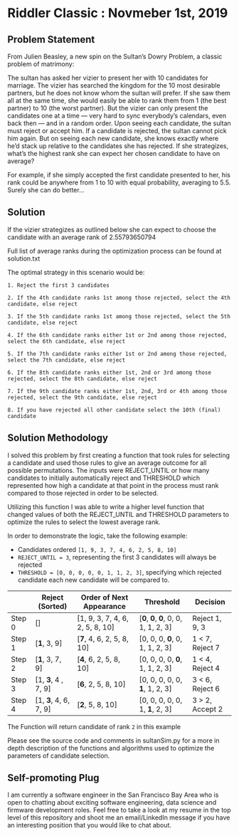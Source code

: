 # Riddler Classic : Novmeber 1st, 2019




## Problem Statement

From Julien Beasley, a new spin on the Sultan’s Dowry Problem, a classic problem of matrimony:

The sultan has asked her vizier to present her with 10 candidates for marriage. The vizier has searched the kingdom for the 10 most desirable partners, but he does not know whom the sultan will prefer. If she saw them all at the same time, she would easily be able to rank them from 1 (the best partner) to 10 (the worst partner). But the vizier can only present the candidates one at a time — very hard to sync everybody’s calendars, even back then — and in a random order. Upon seeing each candidate, the sultan must reject or accept him. If a candidate is rejected, the sultan cannot pick him again. But on seeing each new candidate, she knows exactly where he’d stack up relative to the candidates she has rejected. If she strategizes, what’s the highest rank she can expect her chosen candidate to have on average?

For example, if she simply accepted the first candidate presented to her, his rank could be anywhere from 1 to 10 with equal probability, averaging to 5.5. Surely she can do better…

## Solution

If the vizier strategizes as outlined below she can expect to choose the candidate with an average rank of 2.55793650794

Full list of average ranks during the optimization process can be found at solution.txt

The optimal strategy in this scenario would be:

    1. Reject the first 3 candidates

    2. If the 4th candidate ranks 1st among those rejected, select the 4th candidate, else reject

    3. If the 5th candidate ranks 1st among those rejected, select the 5th candidate, else reject

    4. If the 6th candidate ranks either 1st or 2nd among those rejected, select the 6th candidate, else reject

    5. If the 7th candidate ranks either 1st or 2nd among those rejected, select the 7th candidate, else reject

    6. If the 8th candidate ranks either 1st, 2nd or 3rd among those rejected, select the 8th candidate, else reject

    7. If the 9th candidate ranks either 1st, 2nd, 3rd or 4th among those rejected, select the 9th candidate, else reject

    8. If you have rejected all other candidate select the 10th (final) candidate

## Solution Methodology

I solved this problem by first creating a function that took rules for selecting a candidate and used those rules to give an average outcome for all possible permutations.  The inputs were REJECT_UNTIL or how many candidates to initially automatically reject and THRESHOLD which represented how high a candidate at that point in the process must rank compared to those rejected in order to be selected.

Utilizing this function I was able to write a higher level function that changed values of both the REJECT_UNTIL and THRESHOLD parameters to optimize the rules to select the lowest average rank.

In order to demonstrate the logic, take the following example:
- Candidates ordered `[1, 9, 3, 7, 4, 6, 2, 5, 8, 10]`
- `REJECT_UNTIL = 3`, representing the first 3 candidates will always be rejected
- `THRESHOLD = [0, 0, 0, 0, 0, 1, 1, 2, 3]`, specifying which rejected candidate each new candidate will be compared to.

|  |Reject (Sorted) |Order of Next Appearance |Threshold  |Decision|
|--|--|--|--|--|
|Step 0  |[]  |[1, 9, 3, 7, 4, 6, 2, 5, 8, 10]  |[__0__, __0__, __0__, 0, 0, 1, 1, 2, 3]|  Reject 1, 9, 3
|Step 1  |[__1__, 3, 9]  |[__7__, 4, 6, 2, 5, 8, 10]  |[0, 0, 0, __0__, 0, 1, 1, 2, 3]|  1 < 7, Reject 7
|Step 2  |[__1__, 3, 7, 9]  |[__4__, 6, 2, 5, 8, 10]  |[0, 0, 0, 0, __0__, 1, 1, 2, 3]|  1 < 4, Reject 4
|Step 3	 |[1, __3__, 4 , 7, 9]  |[__6__, 2, 5, 8, 10]  |[0, 0, 0, 0, 0, __1__, 1, 2, 3]|  3 < 6, Reject 6
|Step 4  |[1, __3__, 4, 6, 7, 9]  |[__2__, 5, 8, 10]  |[0, 0, 0, 0, 0, 1, __1__, 2, 3]|  3 > 2, Accept 2

The Function will return candidate of rank `2` in this example


Please see the source code and comments in sultanSim.py for a more in depth description of the functions and algorithms used to optimize the parameters of candidate selection.

## Self-promoting Plug

I am currently a software engineer in the San Francisco Bay Area who is open to chatting about exciting software engineering, data science and firmware development roles.  Feel free to take a look at my resume in the top level of this repository and shoot me an email/LinkedIn message if you have an interesting position that you would like to chat about.
